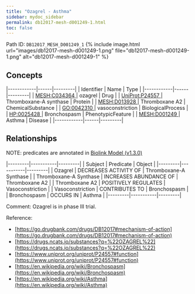 ```yaml
---
title: "Ozagrel - Asthma"
sidebar: mydoc_sidebar
permalink: db12017-mesh-d001249-1.html
toc: false 
---
```



Path ID: `DB12017_MESH_D001249_1`
{% include image.html url="images/db12017-mesh-d001249-1.png" file="db12017-mesh-d001249-1.png" alt="db12017-mesh-d001249-1" %}

## Concepts

|------------|------|---------|
| Identifier | Name | Type    |
|------------|------|---------|
| <a href="https://identifiers.org/MESH:C034364">MESH:C034364 </a> | ozagrel | Drug |
| <a href="https://identifiers.org/UniProt:P24557">UniProt:P24557 </a> | Thromboxane-A synthase | Protein |
| <a href="https://identifiers.org/MESH:D013928">MESH:D013928 </a> | Thromboxane A2 | ChemicalSubstance |
| <a href="https://identifiers.org/GO:0042310">GO:0042310 </a> | vasoconstriction | BiologicalProcess |
| <a href="https://identifiers.org/HP:0025428">HP:0025428 </a> | Bronchospasm | PhenotypicFeature |
| <a href="https://identifiers.org/MESH:D001249">MESH:D001249 </a> | Asthma | Disease |
|------------|------|---------|

## Relationships


NOTE: predicates are annotated in <a href="https://github.com/biolink/biolink-model/releases/tag/v1.3.0">Biolink Model (v1.3.0)</a>

|---------|-----------|---------|
| Subject | Predicate | Object  |
|---------|-----------|---------|
| Ozagrel | DECREASES ACTIVITY OF | Thromboxane-A Synthase |
| Thromboxane-A Synthase | INCREASES ABUNDANCE OF | Thromboxane A2 |
| Thromboxane A2 | POSITIVELY REGULATES | Vasoconstriction |
| Vasoconstriction | CONTRIBUTES TO | Bronchospasm |
| Bronchospasm | OCCURS IN | Asthma |
|---------|-----------|---------|

Comment: Ozagrel is in phase III trial.

Reference: 
  - [https://go.drugbank.com/drugs/DB12017#mechanism-of-action](https://go.drugbank.com/drugs/DB12017#mechanism-of-action)
  - [https://drugs.ncats.io/substances?q=%22OZAGREL%22](https://drugs.ncats.io/substances?q=%22OZAGREL%22)
  - [https://www.uniprot.org/uniprot/P24557#function](https://www.uniprot.org/uniprot/P24557#function)
  - [https://en.wikipedia.org/wiki/Bronchospasm](https://en.wikipedia.org/wiki/Bronchospasm)
  - [https://en.wikipedia.org/wiki/Asthma](https://en.wikipedia.org/wiki/Asthma)
